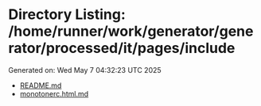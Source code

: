# Directory Listing: /home/runner/work/generator/generator/processed/it/pages/include
Generated on: Wed May  7 04:32:23 UTC 2025

- [README.md](README.md)
- [monotonerc.html.md](monotonerc.html.md)
